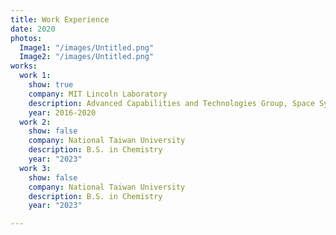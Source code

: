 ```yaml
---
title: Work Experience
date: 2020
photos:
  Image1: "/images/Untitled.png"
  Image2: "/images/Untitled.png"
works:
  work 1:
    show: true
    company: MIT Lincoln Laboratory
    description: Advanced Capabilities and Technologies Group, Space Systems Division
    year: 2016-2020
  work 2:
    show: false
    company: National Taiwan University
    description: B.S. in Chemistry
    year: "2023"
  work 3:
    show: false
    company: National Taiwan University
    description: B.S. in Chemistry
    year: "2023"

---
```

